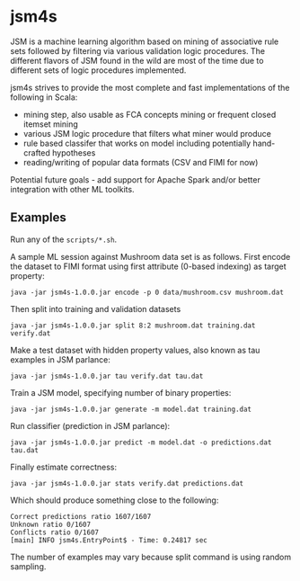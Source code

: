 # jsm4s

JSM is a machine learning algorithm based on mining of associative rule sets followed by filtering via various validation logic procedures. The different flavors of JSM found in the wild are most of the time due to different sets of logic procedures implemented.

jsm4s strives to provide the most complete and fast implementations of the following in Scala:
- mining step, also usable as FCA concepts mining or frequent closed itemset mining
- various JSM logic procedure that filters what miner would produce
- rule based classifer that works on model including potentially hand-crafted hypotheses
- reading/writing of popular data formats (CSV and FIMI for now)

Potential future goals - add support for Apache Spark and/or better integration with other ML toolkits.

## Examples

Run any of the `scripts/*.sh`.

A sample ML session against Mushroom data set is as follows.
First encode the dataset to FIMI format using first attribute (0-based indexing) as target property:
```
java -jar jsm4s-1.0.0.jar encode -p 0 data/mushroom.csv mushroom.dat
```

Then split into training and validation datasets
```
java -jar jsm4s-1.0.0.jar split 8:2 mushroom.dat training.dat verify.dat
```

Make a test dataset with hidden property values, also known as tau examples in JSM parlance:
```
java -jar jsm4s-1.0.0.jar tau verify.dat tau.dat
```

Train a JSM model, specifying number of binary properties:
```
java -jar jsm4s-1.0.0.jar generate -m model.dat training.dat
```

Run classifier (prediction in JSM parlance):
```
java -jar jsm4s-1.0.0.jar predict -m model.dat -o predictions.dat tau.dat
```

Finally estimate correctness:
```
java -jar jsm4s-1.0.0.jar stats verify.dat predictions.dat
```

Which should produce something close to the following:
```
Correct predictions ratio 1607/1607
Unknown ratio 0/1607
Conflicts ratio 0/1607
[main] INFO jsm4s.EntryPoint$ - Time: 0.24817 sec
```
The number of examples may vary because split command is using random sampling.
